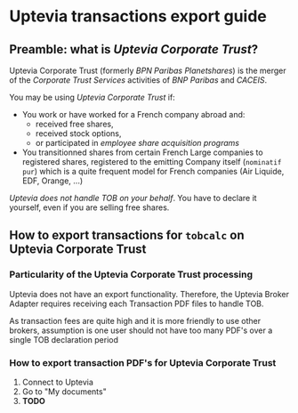 # Uptevia transactions export guide

## Preamble: what is *Uptevia Corporate Trust*?

Uptevia Corporate Trust (formerly *BPN Paribas Planetshares*) is the merger of
the *Corporate Trust Services* activities of *BNP Paribas* and *CACEIS*.

You may be using *Uptevia Corporate Trust* if:
* You work or have worked for a French company abroad and:
    * received free shares,
    * received stock options,
    * or participated in *employee share acquisition programs*
* You transitionned shares from certain French Large companies to registered shares,
    registered to the emitting Company itself (`nominatif pur`) which is a quite frequent
    model for French companies (Air Liquide, EDF, Orange, ...)

*Uptevia does not handle TOB on your behalf*. You have to declare it yourself,
even if you are selling free shares.

## How to export transactions for `tobcalc` on Uptevia Corporate Trust

### Particularity of the Uptevia Corporate Trust processing

Uptevia does not have an export functionality. Therefore, the Uptevia Broker Adapter requires
receiving each Transaction PDF files to handle TOB.

As transaction fees are quite high and it is more friendly to use other brokers, assumption is
one user should not have too many PDF's over a single TOB declaration period

### How to export transaction PDF's for Uptevia Corporate Trust

1. Connect to Uptevia
2. Go to "My documents"
3. **TODO**
